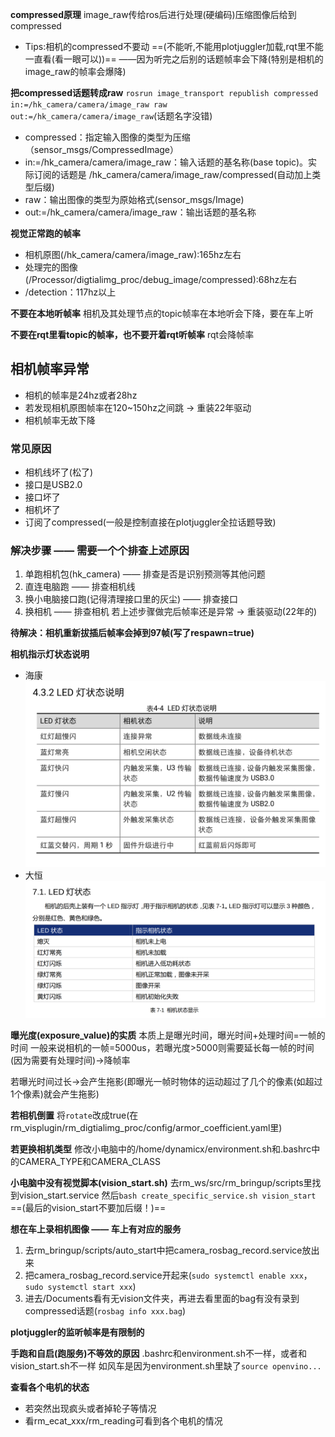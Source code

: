 **compressed原理**
image_raw传给ros后进行处理(硬编码)压缩图像后给到compressed
* Tips:相机的compressed不要动 ==(不能听,不能用plotjuggler加载,rqt里不能一直看(看一眼可以))== ——因为听完之后别的话题帧率会下降(特别是相机的image_raw的帧率会爆降)

**把compressed话题转成raw**
`rosrun image_transport republish compressed in:=/hk_camera/camera/image_raw raw out:=/hk_camera/camera/image_raw`(话题名字没错)
* compressed：指定输入图像的类型为压缩（sensor_msgs/CompressedImage）
* in:=/hk_camera/camera/image_raw：输入话题的基名称(base topic)。实际订阅的话题是 /hk_camera/camera/image_raw/compressed(自动加上类型后缀) 
* raw：输出图像的类型为原始格式(sensor_msgs/Image)
* out:=/hk_camera/camera/image_raw：输出话题的基名称

**视觉正常跑的帧率**
* 相机原图(/hk_camera/camera/image_raw):165hz左右
* 处理完的图像(/Processor/digtialimg_proc/debug_image/compressed):68hz左右
* /detection：117hz以上

**不要在本地听帧率**
相机及其处理节点的topic帧率在本地听会下降，要在车上听

**不要在rqt里看topic的帧率，也不要开着rqt听帧率**
rqt会降帧率

## 相机帧率异常
* 相机的帧率是24hz或者28hz
* 若发现相机原图帧率在120~150hz之间跳 -> 重装22年驱动
* 相机帧率无故下降

### 常见原因
* 相机线坏了(松了)
* 接口是USB2.0
* 接口坏了
* 相机坏了
* 订阅了compressed(一般是控制直接在plotjuggler全拉话题导致)

### 解决步骤 —— 需要一个个排查上述原因
1. 单跑相机包(hk_camera) —— 排查是否是识别预测等其他问题
2. 直连电脑跑 —— 排查相机线
3. 换小电脑接口跑(记得清理接口里的灰尘) —— 排查接口
4. 换相机 —— 排查相机
若上述步骤做完后帧率还是异常 -> 重装驱动(22年的)

**待解决：相机重新拔插后帧率会掉到97帧(写了respawn=true)**

**相机指示灯状态说明**
* 海康
![alt text](../md中的图片/相机指示灯(海康).png)
* 大恒
![alt text](../md中的图片/相机指示灯(大恒).png)

**曝光度(exposure_value)的实质**
本质上是曝光时间，曝光时间+处理时间=一帧的时间
一般来说相机的一帧=5000us，若曝光度>5000则需要延长每一帧的时间(因为需要有处理时间)->降帧率

若曝光时间过长->会产生拖影(即曝光一帧时物体的运动超过了几个的像素(如超过1个像素)就会产生拖影)

**若相机倒置**
将`rotate`改成true(在rm_visplugin/rm_digtialimg_proc/config/armor_coefficient.yaml里)

**若更换相机类型**
修改小电脑中的/home/dynamicx/environment.sh和.bashrc中的CAMERA_TYPE和CAMERA_CLASS

**小电脑中没有视觉脚本(vision_start.sh)**
去rm_ws/src/rm_bringup/scripts里找到vision_start.service
然后`bash create_specific_service.sh vision_start` ==(最后的vision_start不要加后缀！)==

**想在车上录相机图像 —— 车上有对应的服务**
1. 去rm_bringup/scripts/auto_start中把camera_rosbag_record.service放出来
2. 把camera_rosbag_record.service开起来(`sudo systemctl enable xxx`，`sudo systemctl start xxx`)
3. 进去/Documents看有无vision文件夹，再进去看里面的bag有没有录到compressed话题(`rosbag info xxx.bag`)

**plotjuggler的监听帧率是有限制的**

**手跑和自启(跑服务)不等效的原因**
.bashrc和environment.sh不一样，或者和vision_start.sh不一样
如风车是因为environment.sh里缺了`source openvino...`

**查看各个电机的状态**
* 若突然出现疯头或者掉轮子等情况
* 看rm_ecat_xxx/rm_reading可看到各个电机的情况

